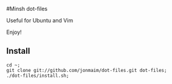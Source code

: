 #Minsh dot-files

Useful for Ubuntu and Vim

Enjoy!

## Install

    cd ~;
    git clone git://github.com/jonmaim/dot-files.git dot-files;
    ./dot-files/install.sh;
